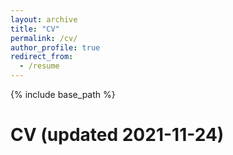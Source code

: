 ```yaml
---
layout: archive
title: "CV"
permalink: /cv/
author_profile: true
redirect_from:
  - /resume
---
```


{% include base_path %}

CV (updated 2021-11-24)
===

